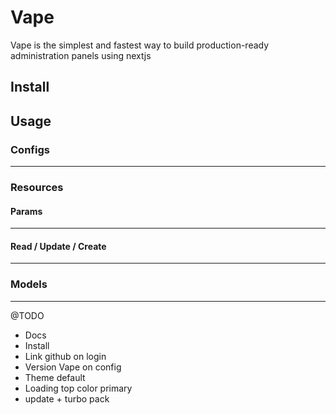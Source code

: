 # Vape

Vape is the simplest and fastest way to build production-ready administration panels using nextjs

## Install

## Usage

### Configs

---

### Resources

#### Params

---

#### Read / Update / Create

---

### Models

---

@TODO

-   Docs
-   Install
-   Link github on login
-   Version Vape on config
-   Theme default
-   Loading top color primary
-   update + turbo pack
